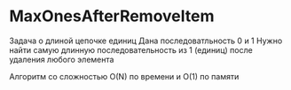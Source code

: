 # MaxOnesAfterRemoveItem
Задача о длиной цепочке единиц
Дана последоватльность 0 и 1
Нужно найти самую длинную последовательность из 1 (единиц) после удаления любого элемента

Алгоритм со сложностью O(N) по времени и O(1) по памяти
